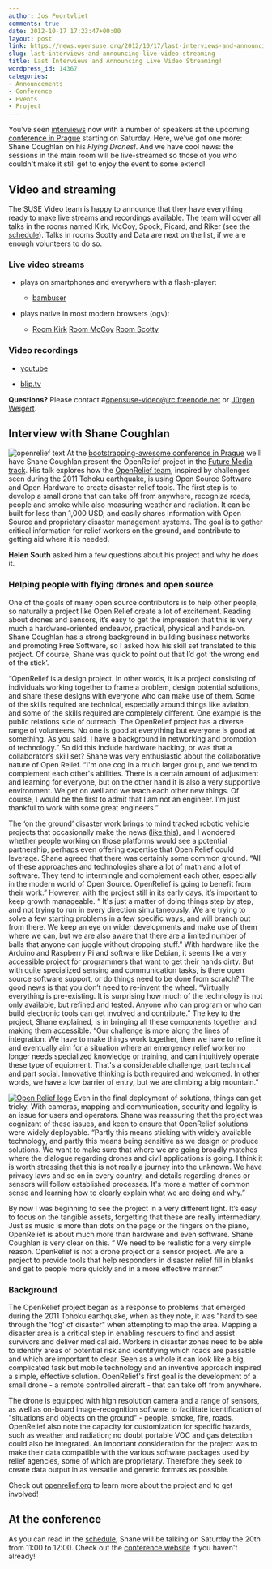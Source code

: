 ```yaml
---
author: Jos Poortvliet
comments: true
date: 2012-10-17 17:23:47+00:00
layout: post
link: https://news.opensuse.org/2012/10/17/last-interviews-and-announcing-live-video-streaming/
slug: last-interviews-and-announcing-live-video-streaming
title: Last Interviews and Announcing Live Video Streaming!
wordpress_id: 14367
categories:
- Announcements
- Conference
- Events
- Project
---
```


You've seen [interviews](http://news.opensuse.org/2012/10/11/learn-more-about-open-next-week-in-prague/) now with a number of speakers at the upcoming [conference in Prague](http://conference.opensuse.org) starting on Saturday. Here, we've got one more: Shane Coughlan on his _Flying Drones!_. And we have cool news: the sessions in the main room will be live-streamed so those of you who couldn't make it still get to enjoy the event to some extend!<!-- more -->


## Video and streaming


The SUSE Video team is happy to announce that they have everything ready to make live streams and recordings available. The team will cover all talks in the rooms named Kirk, McCoy, Spock, Picard, and Riker (see the [schedule](http://bootstrapping-awesome.org/schedule/)). Talks in rooms Scotty and Data are next on the list, if we are enough volunteers to do so.


### Live video streams





	
  * plays on smartphones and everywhere with a flash-player:

	
    * [bambuser](http://bambuser.com/channel/opensusetv)






	
  * plays native in most modern browsers (ogv):

	
    * [Room Kirk](http://stream.masterssystems.com:8000/opensuse1.ogv) [Room McCoy](http://stream.masterssystems.com:8000/opensuse2.ogv) [Room Scotty](http://stream.masterssystems.com:8000/opensuse3.ogv)







### Video recordings





	
  * [youtube](http://youtube.com/user/opensusetv)

	
  * [blip.tv](http://blip.tv/opensuse)


**Questions?** Please contact #opensuse-video@irc.freenode.net or [Jürgen Weigert](http://en.opensuse.org/User:Jnweiger).


## Interview with Shane Coughlan


![openrelief text](http://openrelief.org/logo.jpg)
At the [bootstrapping-awesome conference in Prague](http://bootstrapping-awesome.org) we'll have Shane Coughlan present the OpenRelief project in the [Future Media track](http://bootstrapping-awesome.org/futuremedia). His talk explores how the [OpenRelief team](http://openrelief.org), inspired by challenges seen during the 2011 Tohoku earthquake, is using Open Source Software and Open Hardware to create disaster relief tools. The first step is to develop a small drone that can take off from anywhere, recognize roads, people and smoke while also measuring weather and radiation. It can be built for less than 1,000 USD, and easily shares information with Open Source and proprietary disaster management systems. The goal is to gather critical information for relief workers on the ground, and contribute to getting aid where it is needed.

**Helen South** asked him a few questions about his project and why he does it.


### Helping people with flying drones and open source 


One of the goals of many open source contributors is to help other people, so naturally a project like Open Relief create a lot of excitement.  Reading about drones and sensors, it’s easy to get the
impression that this is very much a hardware-oriented endeavor, practical, physical and hands-on. Shane Coughlan has a strong background in building business networks and promoting Free Software, so I asked how his skill set translated to this project. Of course, Shane was quick to point out that I’d got ‘the wrong end of the stick’.

“OpenRelief is a design project. In other words, it is a project consisting of individuals working together to frame a problem, design potential solutions, and share these designs with everyone who can make use of them. Some of the skills required are technical, especially around things like aviation, and some of the skills required are completely different. One example is the public relations side of outreach. The OpenRelief project has a diverse range of volunteers. No one is good at everything but everyone is good at something. As you said, I have a background in networking and promotion of technology.” So did this include hardware hacking, or was that a collaborator’s skill set? Shane was very enthusiastic about the collaborative nature of Open Relief.  “I'm one cog in a much larger group, and we tend to complement each other's abilities. There is a certain amount of adjustment and learning for everyone, but on the other hand it is also a very supportive  environment. We get on well and we teach each other new things. Of course, I would be the first to admit that I am not an engineer. I'm just thankful to work with some great engineers.”

The ‘on the ground’ disaster work brings to mind tracked robotic vehicle projects that occasionally make the news ([like this](http://web-japan.org/trends/09_sci-tech/sci100909.html)), and I wondered whether people working on those platforms would see a potential partnership, perhaps even offering expertise that Open Relief could leverage. Shane agreed that there was certainly some common ground. “All of these approaches and technologies share a lot of math and a lot of software. They tend to intermingle and complement each other, especially in the modern world of Open Source. OpenRelief is going to benefit from their work.” However, with the project still in its early days, it’s important to keep growth manageable. “ It's just a matter of doing things step by step, and not trying to run in
every direction simultaneously. We are trying to solve a few starting problems in a few specific ways, and will branch out from there. We keep an eye on wider developments and make use of them where we can, but we are also aware that there are a limited number of balls that anyone can juggle without dropping stuff.” With hardware like the Arduino and Raspberry Pi and software like Debian, it seems like a very accessible project for programmers that want to get their hands dirty. But with quite specialized sensing and communication tasks, is there open source software support, or do
things need to be done from scratch?  The good news is that you don’t need to re-invent the wheel. “Virtually everything is pre-existing. It is surprising how much of the technology is not only available, but refined and tested. Anyone who can program or who can build electronic tools can get involved and contribute.”  The key to the project, Shane explained, is in bringing all these components together and making them accessible. “Our challenge is more along the lines of integration. We have to make things work together, then we have to refine it and eventually aim for a situation where an emergency relief worker no longer needs specialized knowledge or training, and can intuitively operate these type of equipment. That's a considerable challenge, part technical and part social. Innovative thinking is both required and welcomed. In other words, we have a low barrier of entry, but we are climbing a big mountain.”

[![Open Relief logo](http://openrelief.org/logo2.jpg)](http://openrelief.org)
Even in the final deployment of solutions, things can get tricky. With cameras, mapping and communication, security and legality is an issue for users and operators.  Shane was reassuring that the project was cognizant of these issues, and keen to ensure that OpenRelief solutions were widely deployable.  “Partly this means sticking with widely available technology, and partly this means being sensitive as we design or produce solutions. We want to make sure that where we are going broadly matches where the dialogue regarding drones and civil applications is going. I think it is worth stressing that this is not really a journey into the unknown. We have privacy laws and so on in every country, and details regarding drones or sensors will follow established processes. It's more a matter of common sense and learning how to clearly explain what we are doing and why.”

By now I was beginning to see the project in a very different light. It’s easy to focus on the tangible assets, forgetting that these are really intermediary. Just as music is more than dots on the page or the fingers on the piano, OpenRelief is about much more than hardware and even software.  Shane Coughlan is very clear on this.  “ We need to be realistic for a very simple reason. OpenRelief is not a drone project or a sensor project. We are a project to provide tools that help responders in disaster relief fill in blanks and get to people more quickly and in a more effective manner.”



### Background


The OpenRelief project began as a response to problems that emerged during the 2011 Tohoku earthquake, when as they note, it was "hard to see through the 'fog' of disaster" when attempting to map the area. Mapping a disaster area is a critical step in enabling rescuers to find and assist survivors and deliver medical aid. Workers in disaster zones need to be able to identify areas of potential risk and identifying which roads are passable and which are important to clear. Seen as a whole it can look like a big, complicated task but mobile technology and an inventive approach inspired a simple, effective solution. OpenRelief's first goal is the development of a small drone - a remote controlled aircraft - that can take off from anywhere.

The drone is equipped with high resolution camera and a range of sensors, as well as on-board image-recognition software to facilitate identification of "situations and objects on the ground" - people, smoke, fire, roads. OpenRelief also note the capacity for customization for specific hazards, such as weather and radiation; no doubt portable VOC and gas detection could also be integrated. An important consideration for the project was to make their data compatible with the various software packages used by relief agencies, some of which are proprietary. Therefore they seek to create data output in as versatile and generic formats as possible.

Check out [openrelief.org](http://openrelief.org/) to learn more about the project and to get involved!



## At the conference


As you can read in the [schedule](http://bootstrapping-awesome.org/schedule/), Shane will be talking on Saturday the 20th from 11:00 to 12:00. Check out the [conference website](http://conference.opensuse.org) if you haven't already!
